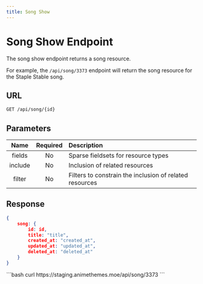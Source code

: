 ```yaml
---
title: Song Show
---
```


<Block>

# Song Show Endpoint

The song show endpoint returns a song resource.

For example, the `/api/song/3373` endpoint will return the song resource for the Staple Stable song.

## URL

```sh
GET /api/song/{id}
```

## Parameters

| Name    | Required | Description                                             |
| :-----: | :------: | :------------------------------------------------------ |
| fields  | No       | Sparse fieldsets for resource types                     |
| include | No       | Inclusion of related resources                          |
| filter  | No       | Filters to constrain the inclusion of related resources |

## Response

```json
{
    song: {
        id: id,
        title: "title",
        created_at: "created_at",
        updated_at: "updated_at",
        deleted_at: "deleted_at"
    }
}
```

<Example>

<CURL>
```bash
curl https://staging.animethemes.moe/api/song/3373
```
</CURL>

</Example>

</Block>